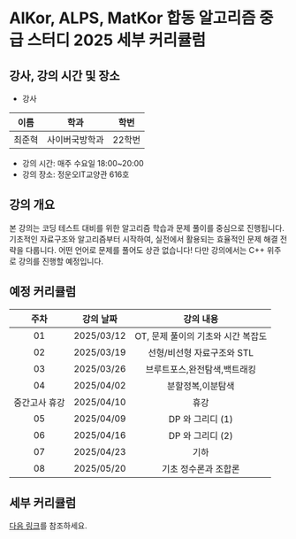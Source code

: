 # AlKor, ALPS, MatKor 합동 알고리즘 중급 스터디 2025 세부 커리큘럼 

## 강사, 강의 시간 및 장소

* 강사

| 이름 | 학과 | 학번 |  
| :---: | :---------: | :---: |
| 최준혁 | 사이버국방학과 | 22학번 |

* 강의 시간: 매주 수요일 18:00~20:00
* 강의 장소: 정운오IT교양관 616호

## 강의 개요
본 강의는 코딩 테스트 대비를 위한 알고리즘 학습과 문제 풀이를 중심으로 진행됩니다. 기초적인 자료구조와 알고리즘부터 시작하여, 실전에서 활용되는 효율적인 문제 해결 전략을 다룹니다. 어떤 언어로 문제를 풀어도 상관 없습니다! 다만 강의에서는 C++ 위주로 강의를 진행할 예정입니다.

## 예정 커리큘럼

| 주차 | 강의 날짜 |              강의 내용                |
| :--: | :------: |:--------------------------------------------: | 
| 01 | 2025/03/12 | OT, 문제 풀이의 기초와 시간 복잡도 |
| 02 | 2025/03/19 | 선형/비선형 자료구조와 STL |  |
| 03 | 2025/03/26 | 브루트포스,완전탐색,백트래킹 |  |
| 04 | 2025/04/02 | 분할정복,이분탐색 |  |
| 중간고사 휴강 | 2025/04/10 | 휴강 |  |
| 05 | 2025/04/09 | DP 와 그리디 (1) |  |
| 06 | 2025/04/16 | DP 와 그리디 (2) |  |
| 07 | 2025/04/23 | 기하   |  |
| 08 | 2025/05/20 | 기초 정수론과 조합론  |  |


## 세부 커리큘럼

[다음 링크](https://github.com/ALPS-Study/Introduction/blob/master/2025-1R/0x02%20중급%20스터디/2025_syllabus.md)를 참조하세요.

